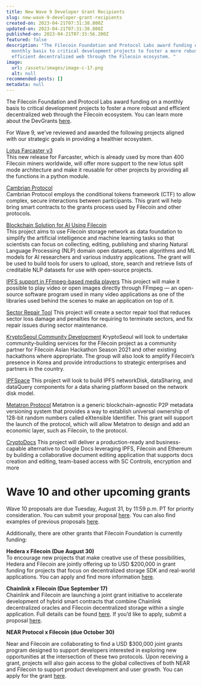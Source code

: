 ```yaml
---
title: New Wave 9 Developer Grant Recipients
slug: new-wave-9-developer-grant-recipients
created-on: 2023-04-21T07:31:38.800Z
updated-on: 2023-04-21T07:31:38.800Z
published-on: 2023-04-21T07:33:56.200Z
featured: false
description: "The Filecoin Foundation and Protocol Labs award funding on a
  monthly basis to critical development projects to foster a more robust and
  efficient decentralized web through the Filecoin ecosystem. "
image:
  url: /assets/images/image-c-17.png
  alt: null
recommended-posts: []
metadata: null
---
```


The Filecoin Foundation and Protocol Labs award funding on a monthly basis to critical development projects to foster a more robust and efficient decentralized web through the Filecoin ecosystem. You can learn more about the DevGrants [here](https://github.com/markg85/devgrants/blob/IPFS-support-in-FFmpeg-based-media-players/open-grants/open-proposal-IPFS-support-in-FFmpeg-based-media-players.md).

For Wave 9, we’ve reviewed and awarded the following projects aligned with our strategic goals in providing a healthier ecosystem.

[Lotus Farcaster v3](https://github.com/s0nik42/devgrants/blob/master/open-grants/lotus-farcaster-v3.md)\
This new release for Farcaster, which is already used by more than 400 Filecoin miners worldwide, will offer more support to the new lotus split mode architecture and make it reusable for other projects by providing all the functions in a python module.

[Cambrian Protocol](https://github.com/NicWickman/devgrants/blob/master/open-grants/open-proposal-cambrian-protocol.md)\
Cambrian Protocol employs the conditional tokens framework (CTF) to allow complex, secure interactions between participants. This grant will help bring smart contracts to the grants process used by Filecoin and other protocols.

[Blockchain Solution for AI Using Filecoin](https://github.com/RiveringAI/devgrants/blob/master/open-grants/project-blockchain-solution-for-AI-using-filecoin.md)\
This project aims to use Filecoin storage network as data foundation to simplify the artificial intelligence and machine learning tasks so that scientists can focus on collecting, editing, publishing and sharing Natural Language Processing (NLP) domain open datasets, open algorithms and ML models for AI researchers and various industry applications. The grant will be used to build tools for users to upload, store, search and retrieve lists of creditable NLP datasets for use with open-source projects.

[IPFS support in FFmpeg-based media players](https://github.com/markg85/devgrants/blob/IPFS-support-in-FFmpeg-based-media-players/open-grants/open-proposal-IPFS-support-in-FFmpeg-based-media-players.md#open-grant-proposal-ipfs-support-in-ffmpeg-based-media-players) This project will make it possible to play video or open images directly through FFmpeg — an open-source software program used in many video applications as one of the libraries used behind the scenes to make an application on top of it.

[Sector Repair Tool](https://github.com/catthehunter/devgrants/blob/patch-1/open-grant-proposals/Sector%20Repair%20Tool.md) This project will create a sector repair tool that reduces sector loss damage and penalties for requiring to terminate sectors, and fix repair issues during sector maintenance.

[KryptoSeoul Community Development](https://github.com/filecoin-project/devgrants/blob/kryptoseoul-patch-2/open-grant-proposals/open-proposal-kryptoseoulcommunity.md) KryptoSeoul will look to undertake community-building services for the Filecoin project as a community partner for Filecoin Asian Hackathon Season 2021 and other existing hackathons where appropriate. The group will also look to amplify Filecoin’s presence in Korea and provide introductions to strategic enterprises and partners in the country.

[IPFSpace](https://github.com/ZhangPeibin/devgrants/blob/master/open-grant-proposals/IPFSpace.md) This project will look to build IPFS networkDisk, dataSharing, and dataQuery components for a data sharing platform based on the network disk model.

[Metatron Protocol](https://github.com/Flaxscrip/devgrants/blob/Flaxscrip-patch-1/open-grant-proposals/open-proposal-metatron.md) Metatron is a generic blockchain-agnostic P2P metadata versioning system that provides a way to establish universal ownership of 128-bit random numbers called eXtensible Identifier. This grant will support the launch of the protocol, which will allow Metatron to design and add an economic layer, such as Filecoin, to the protocol.

[CryptoDocs](https://github.com/polluterofminds/devgrants/blob/crypto-docs-proposal/open-grants/open-proposal-crypto-docs.md) This project will deliver a production-ready and business-capable alternative to Google Docs leveraging IPFS, Filecoin and Ethereum by building a collaborative document editing application that supports docs creation and editing, team-based access with SC Controls, encryption and more

# **Wave 10 and other upcoming grants**

Wave 10 proposals are due Tuesday, August 31, by 11:59 p.m. PT for priority consideration. You can submit your proposal [here](https://github.com/filecoin-project/devgrants/blob/master/rfps/near-and-filecoin.md). You can also find examples of previous proposals [here](https://github.com/filecoin-project/devgrants/labels/proposal-type%3Aopen).

Additionally, there are other grants that Filecoin Foundation is currently funding:

**Hedera x Filecoin (Due August 30)**\
To encourage new projects that make creative use of these possibilities, Hedera and Filecoin are jointly offering up to USD $200,000 in grant funding for projects that focus on decentralized storage SDK and real-world applications. You can apply and find more information [here](https://github.com/filecoin-project/devgrants/blob/master/rfps/hedera-and-filecoin.md).

**Chainlink x Filecoin (Due September 17)**\
Chainlink and Filecoin are launching a joint grant initiative to accelerate development of hybrid smart contracts that combine Chainlink decentralized oracles and Filecoin decentralized storage within a single application. Full details can be found [here](https://filecoin.io/blog/posts/announcing-chainlink-filecoin-joint-grants-for-dapps-combining-decentralized-storage-and-oracles/). If you’d like to apply, submit a proposal [here](https://github.com/filecoin-project/devgrants/blob/master/rfps/chainlink-and-filecoin.md).

**NEAR Protocol x Filecoin (due October 30)**

Near and Filecoin are collaborating to find a USD $300,000 joint grants program designed to support developers interested in exploring new opportunities at the intersection of these two protocols. Upon receiving a grant, projects will also gain access to the global collectives of both NEAR and Filecoin to support product development and user growth. You can apply for the grant [here](https://github.com/filecoin-project/devgrants/blob/master/rfps/near-and-filecoin.md).
